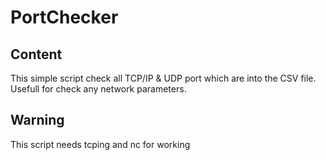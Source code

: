 # PortChecker

## Content

This simple script check all TCP/IP & UDP port which are into the CSV file.
Usefull for check any network parameters.

## Warning

This script needs tcping and nc for working
